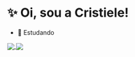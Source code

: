 # ✨ Oi, sou a Cristiele!
- 🌱 Estudando

<a href="https://github.com/svhellen/github-readme-stats&theme=radical">
  <img align="center" src="https://github-readme-stats.vercel.app/api?username=svhellen&show_icons=true&theme=radical" />
</a>
<a href="https://github.com/svhellen/github-readme-stats">
  <img align="center" src="https://github-readme-stats.vercel.app/api/top-langs/?username=svhellen&layout=compact&theme=radical" />
</a>
